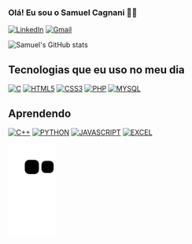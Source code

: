 ### Olá! Eu sou o Samuel Cagnani 👋🏻

[![LinkedIn](https://img.shields.io/badge/LinkedIn-0077B5?style=for-the-badge&logo=linkedin&logoColor=white)](https://www.linkedin.com/in/samuelcagnani)
[![Gmail](https://img.shields.io/badge/Gmail-D14836?style=for-the-badge&logo=gmail&logoColor=white)](https://mailto:samuelcagnani0@gmail.com)

![Samuel's GitHub stats](https://github-readme-stats.vercel.app/api?username=SamuelCagnani&show_icons=true&rank_icon=github&theme=github_dark)

## Tecnologias que eu uso no meu dia

[![C](https://img.shields.io/badge/C-00599C?style=for-the-badge&logo=c&logoColor=white)]()
[![HTML5](https://img.shields.io/badge/HTML5-E34F26?style=for-the-badge&logo=html5&logoColor=white)]()
[![CSS3](https://img.shields.io/badge/CSS3-1572B6?style=for-the-badge&logo=css3&logoColor=white)]()
[![PHP](https://img.shields.io/badge/PHP-777BB4?style=for-the-badge&logo=php&logoColor=white)]()
[![MYSQL](https://img.shields.io/badge/MySQL-00000F?style=for-the-badge&logo=mysql&logoColor=white)]()

## Aprendendo

[![C++](https://img.shields.io/badge/C%2B%2B-00599C?style=for-the-badge&logo=c%2B%2B&logoColor=white)]()
[![PYTHON](https://img.shields.io/badge/Python-3776AB?style=for-the-badge&logo=python&logoColor=white)]()
[![JAVASCRIPT](https://img.shields.io/badge/JavaScript-F7DF1E?style=for-the-badge&logo=javascript&logoColor=black)]()
[![EXCEL](https://img.shields.io/badge/Microsoft_Excel-217346?style=for-the-badge&logo=microsoft-excel&logoColor=white)]()

![snake gif](https://github.com/SamuelCagnani/SamuelCagnani/blob/output/github-contribution-grid-snake.svg)

